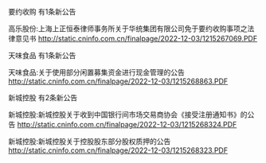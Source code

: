 要约收购 有1条新公告 

高乐股份:上海上正恒泰律师事务所关于华统集团有限公司免于要约收购事项之法律意见书 http://static.cninfo.com.cn/finalpage/2022-12-03/1215267069.PDF 

天味食品 有1条新公告 

天味食品:关于使用部分闲置募集资金进行现金管理的公告 http://static.cninfo.com.cn/finalpage/2022-12-03/1215268863.PDF 

新城控股 有2条新公告 

新城控股:新城控股关于收到中国银行间市场交易商协会《接受注册通知书》的公告 http://static.cninfo.com.cn/finalpage/2022-12-03/1215268324.PDF 

新城控股:新城控股关于控股股东部分股权质押的公告 http://static.cninfo.com.cn/finalpage/2022-12-03/1215268323.PDF 

